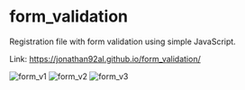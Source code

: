 # form_validation
Registration file with form validation using simple JavaScript.  

Link: https://jonathan92al.github.io/form_validation/  

![form_v1](https://user-images.githubusercontent.com/79136673/128171772-bb5465c5-086f-4957-8bd9-30760191a644.png) ![form_v2](https://user-images.githubusercontent.com/79136673/128171803-369bdb6c-a17c-4b16-870f-5e8fa061c83d.png)
![form_v3](https://user-images.githubusercontent.com/79136673/128171827-65bdfaf4-a380-4084-9e2e-daafd337e3e1.png)
